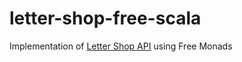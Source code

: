 # letter-shop-free-scala

Implementation of [Letter Shop API](https://github.com/lukeindykiewicz/letter-shop-api) using Free Monads
